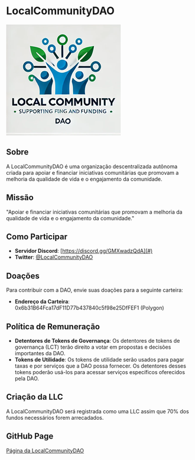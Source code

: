 # LocalCommunityDAO

![LocalCommunityDAO Logo](logos/logo-1.png)

## Sobre
A LocalCommunityDAO é uma organização descentralizada autônoma criada para apoiar e financiar iniciativas comunitárias que promovam a melhoria da qualidade de vida e o engajamento da comunidade.

## Missão
"Apoiar e financiar iniciativas comunitárias que promovam a melhoria da qualidade de vida e o engajamento da comunidade."

## Como Participar
- **Servidor Discord**: [https://discord.gg/GMXwadzQdA](#)
- **Twitter**: [@LocalCommunityDAO](https://twitter.com/LocalCommunityDAO)

## Doações
Para contribuir com a DAO, envie suas doações para a seguinte carteira:
- **Endereço da Carteira**: 0x6b31B64Fca17dF11D77b437840c5f98e25DfFEF1 (Polygon)

## Política de Remuneração
- **Detentores de Tokens de Governança**: Os detentores de tokens de governança (LCT) terão direito a votar em propostas e decisões importantes da DAO.
- **Tokens de Utilidade**: Os tokens de utilidade serão usados para pagar taxas e por serviços que a DAO possa fornecer. Os detentores desses tokens poderão usá-los para acessar serviços específicos oferecidos pela DAO.

## Criação da LLC
A LocalCommunityDAO será registrada como uma LLC assim que 70% dos fundos necessários forem arrecadados.

## GitHub Page
[Página da LocalCommunityDAO](https://marcelocorni.github.io/LocalCommunityDAO)
